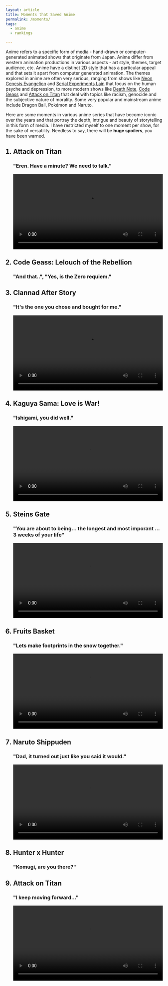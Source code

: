 ```yaml
---
layout: article
title: Moments that Saved Anime
permalink: /moments/
tags:
  - anime
  - rankings

---
```


Anime refers to a specific form of media - hand-drawn or computer-generated animated shows that originate from Japan. Anime differ from western animation productions in various aspects - art style, themes, target audience, etc. Anime have a distinct 2D style that has a particular appeal and that sets it apart from computer generated animation. The themes explored in anime are often very serious, ranging from shows like [Neon Genesis Evangelion](https://myanimelist.net/anime/30/Neon_Genesis_Evangelion) and [Serial Experiments Lain](https://myanimelist.net/anime/339/Serial_Experiments_Lain) that focus on the human psyche and depression, to more modern shows like [Death Note](https://myanimelist.net/anime/1535/Death_Note), [Code Geass](https://myanimelist.net/anime/1575/Code_Geass__Hangyaku_no_Lelouch) and [Attack on Titan](https://myanimelist.net/anime/16498/Shingeki_no_Kyojin) that deal with topics like racism, genocide and the subjective nature of morality. Some very popular and mainstream anime include Dragon Ball, Pokémon and Naruto. 

Here are some moments in various anime series that have become iconic over the years and that portray the depth, intrigue and beauty of storytelling in this form of media. I have restricted myself to one moment per show, for the sake of versatility. Needless to say, there will be **huge spoilers**, you have been warned.

<ol>
<h2><li>Attack on Titan</li></h2>
<h3> "Eren. Have a minute? We need to talk."</h3>
<video style="width:100%;" controls>
  <source src="/assets/videos/reiner-b.mp4" type="video/mp4">
</video>

<h2><li>Code Geass: Lelouch of the Rebellion</li></h2>
<h3>"And that..", "Yes, is the Zero requiem."</h3>

<h2><li>Clannad After Story</li></h2>
<h3>"It's the one you chose and bought for me."</h3>
<video style="width:100%;" controls>
  <source src="/assets/videos/ushio-father.mp4" type="video/mp4">
</video>

<h2><li>Kaguya Sama: Love is War!</li></h2>
<h3>"Ishigami, you did well."</h3>
<video style="width:100%;" controls>
  <source src="/assets/videos/stanford.mp4" type="video/mp4">
</video>

<h2><li>Steins Gate</li></h2>
<h3> "You are about to being... the longest and most imporant ... 3 weeks of your life"</h3>
<video style="width:100%;" controls>
  <source src="/assets/videos/weeks.mp4" type="video/mp4">
</video>

<h2><li>Fruits Basket</li></h2>
<h3> "Lets make footprints in the snow together."</h3>
<video style="width:100%;" controls>
  <source src="/assets/videos/machi.mp4" type="video/mp4">
</video>

<h2><li>Naruto Shippuden</li></h2>
<h3>"Dad, it turned out just like you said it would."</h3>
<video style="width:100%;" controls>
  <source src="/assets/videos/predicted.mp4" type="video/mp4">
</video>

<h2><li>Hunter x Hunter</li></h2>
<h3>"Komugi, are you there?"</h3>

<h2><li>Attack on Titan</li></h2>
<h3>"I keep moving forward..."</h3>
<video style="width:100%;" controls>
  <source src="/assets/videos/forward.mp4" type="video/mp4">
</video>

</ol>
